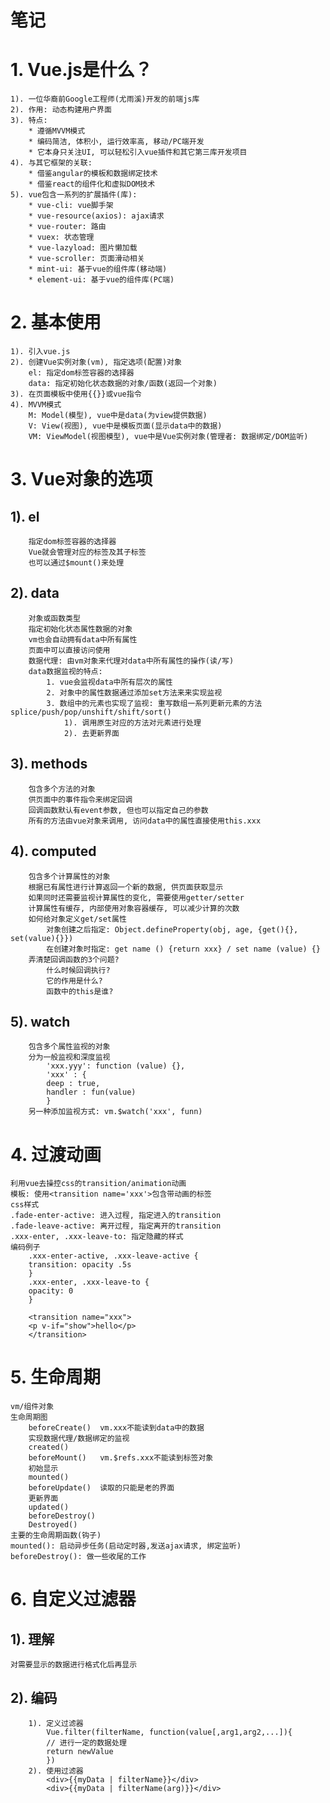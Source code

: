 # 笔记
# 1. Vue.js是什么？
    1). 一位华裔前Google工程师(尤雨溪)开发的前端js库
    2). 作用: 动态构建用户界面
    3). 特点:
        * 遵循MVVM模式
        * 编码简洁, 体积小, 运行效率高, 移动/PC端开发
        * 它本身只关注UI, 可以轻松引入vue插件和其它第三库开发项目
    4). 与其它框架的关联:
        * 借鉴angular的模板和数据绑定技术
        * 借鉴react的组件化和虚拟DOM技术
    5). vue包含一系列的扩展插件(库):
        * vue-cli: vue脚手架
        * vue-resource(axios): ajax请求
        * vue-router: 路由
        * vuex: 状态管理
        * vue-lazyload: 图片懒加载
        * vue-scroller: 页面滑动相关
        * mint-ui: 基于vue的组件库(移动端)
        * element-ui: 基于vue的组件库(PC端)
# 2. 基本使用
    1). 引入vue.js
    2). 创建Vue实例对象(vm), 指定选项(配置)对象
        el: 指定dom标签容器的选择器
        data: 指定初始化状态数据的对象/函数(返回一个对象)
    3). 在页面模板中使用{{}}或vue指令
    4). MVVM模式
        M: Model(模型), vue中是data(为view提供数据)
        V: View(视图), vue中是模板页面(显示data中的数据)
        VM: ViewModel(视图模型), vue中是Vue实例对象(管理者: 数据绑定/DOM监听) 
# 3. Vue对象的选项
## 1). el
        指定dom标签容器的选择器
        Vue就会管理对应的标签及其子标签
        也可以通过$mount()来处理
## 2). data
        对象或函数类型
        指定初始化状态属性数据的对象
        vm也会自动拥有data中所有属性
        页面中可以直接访问使用
        数据代理: 由vm对象来代理对data中所有属性的操作(读/写)
        data数据监视的特点:
            1. vue会监视data中所有层次的属性
            2. 对象中的属性数据通过添加set方法来来实现监视
            3. 数组中的元素也实现了监视: 重写数组一系列更新元素的方法 splice/push/pop/unshift/shift/sort()
                1). 调用原生对应的方法对元素进行处理
                2). 去更新界面
## 3). methods
        包含多个方法的对象
        供页面中的事件指令来绑定回调
        回调函数默认有event参数, 但也可以指定自己的参数
        所有的方法由vue对象来调用, 访问data中的属性直接使用this.xxx
## 4). computed
        包含多个计算属性的对象
        根据已有属性进行计算返回一个新的数据, 供页面获取显示
        如果同时还需要监视计算属性的变化, 需要使用getter/setter
        计算属性有缓存, 内部使用对象容器缓存, 可以减少计算的次数
        如何给对象定义get/set属性
            对象创建之后指定: Object.defineProperty(obj, age, {get(){}, set(value){}})
            在创建对象时指定: get name () {return xxx} / set name (value) {}
        弄清楚回调函数的3个问题?
            什么时候回调执行?
            它的作用是什么?
            函数中的this是谁?
## 5). watch
        包含多个属性监视的对象
        分为一般监视和深度监视
            'xxx.yyy': function (value) {},
            'xxx' : {
            deep : true,
            handler : fun(value)
            }
        另一种添加监视方式: vm.$watch('xxx', funn)
# 4. 过渡动画
    利用vue去操控css的transition/animation动画
    模板: 使用<transition name='xxx'>包含带动画的标签
    css样式
    .fade-enter-active: 进入过程, 指定进入的transition
    .fade-leave-active: 离开过程, 指定离开的transition
    .xxx-enter, .xxx-leave-to: 指定隐藏的样式
    编码例子
        .xxx-enter-active, .xxx-leave-active {
        transition: opacity .5s
        }
        .xxx-enter, .xxx-leave-to {
        opacity: 0
        }
        
        <transition name="xxx">
        <p v-if="show">hello</p>
        </transition>
# 5. 生命周期
    vm/组件对象
    生命周期图
        beforeCreate()  vm.xxx不能读到data中的数据
        实现数据代理/数据绑定的监视
        created()
        beforeMount()   vm.$refs.xxx不能读到标签对象
        初始显示
        mounted()
        beforeUpdate()  读取的只能是老的界面
        更新界面
        updated()
        beforeDestroy()
        Destroyed()
    主要的生命周期函数(钩子)
    mounted(): 启动异步任务(启动定时器,发送ajax请求, 绑定监听)
    beforeDestroy(): 做一些收尾的工作
# 6. 自定义过滤器
## 1). 理解
    对需要显示的数据进行格式化后再显示
## 2). 编码
        1). 定义过滤器
            Vue.filter(filterName, function(value[,arg1,arg2,...]){
            // 进行一定的数据处理
            return newValue
            })
        2). 使用过滤器
            <div>{{myData | filterName}}</div>
            <div>{{myData | filterName(arg)}}</div>